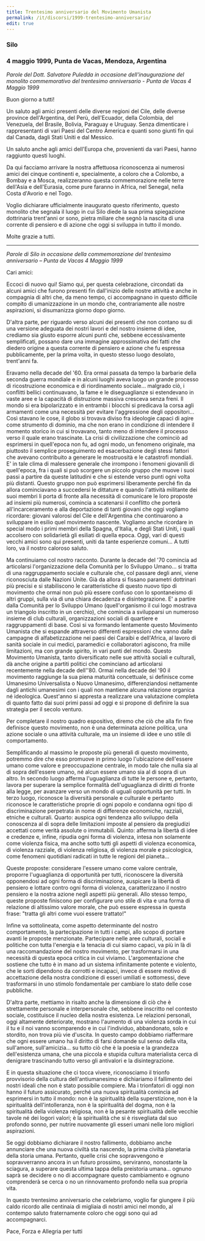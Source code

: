 ```yaml
---
title: Trentesimo anniversario del Movimento Umanista
permalink: /it/discorsi/1999-trentesimo-anniversario/
edit: true
---
```


### Silo
### 4 maggio 1999, Punta de Vacas, Mendoza, Argentina

*Parole del Dott. Salvatore Puledda in occasione dell'inaugurazione del monolito commemorativo del trentesimo anniversario - Punta de Vacas 4 Maggio 1999*

Buon giorno a tutti!

Un saluto agli amici presenti delle diverse regioni del Cile, delle diverse province dell'Argentina, del Perù, dell'Ecuador, della Colombia, del Venezuela, del Brasile, Bolivia, Paraguay e Uruguay. Senza dimenticare i rappresentanti di vari Paesi del Centro America e quanti sono giunti fin qui dal Canada, dagli Stati Uniti e dal Messico.

Un saluto anche agli amici dell'Europa che, provenienti da vari Paesi, hanno raggiunto questi luoghi.

Da qui facciamo arrivare la nostra affettuosa riconoscenza ai numerosi amici dei cinque continenti e, specialmente, a coloro che a Colombo, a Bombay e a Mosca, realizzeranno questa commemorazione nelle terre dell'Asia e dell'Eurasia, come pure faranno in Africa, nel Senegal, nella Costa d'Avorio e nel Togo.

Voglio dichiarare ufficialmente inaugurato questo riferimento, questo monolito che segnala il luogo in cui Silo diede la sua prima spiegazione dottrinaria trent'anni or sono, pietra miliare che segnò la nascita di una corrente di pensiero e di azione che oggi si sviluppa in tutto il mondo.

Molte grazie a tutti.

---

*Parole di Silo in occasione della commemorazione del trentesimo anniversario – Punta de Vacas 4 Maggio 1999*

Cari amici:

Eccoci di nuovo qui! Siamo qui, per questa celebrazione, circondati da alcuni amici che furono presenti fin dall'inizio delle nostre attività e anche in compagnia di altri che, da meno tempo, ci accompagnano in questo difficile compito di umanizzazione in un mondo che, contrariamente alle nostre aspirazioni, si disumanizza giorno dopo giorno.

D'altra parte, per riguardo verso alcuni dei presenti che non contano su di una versione adeguata dei nostri lavori e del nostro insieme di idee, crediamo sia giusto esporre alcuni punti che, sebbene eccessivamente semplificati, possano dare una immagine approssimativa dei fatti che diedero origine a questa corrente di pensiero e azione che fu espressa pubblicamente, per la prima volta, in questo stesso luogo desolato, trent'anni fa.

Eravamo nella decade del '60. Era ormai passata da tempo la barbarie della seconda guerra mondiale e in alcuni luoghi aveva luogo un grande processo di ricostruzione economica e di riordinamento sociale… malgrado ciò, i conflitti bellici continuavano, la fame e le diseguaglianze si estendevano in vaste aree e la capacità di distruzione massiva cresceva senza freni. Il mondo si era bipolarizzato e in entrambi i blocchi si predicava la corsa agli armamenti come una necessità per evitare l'aggressione degli oppositori… Così stavano le cose, il globo si trovava  diviso fra ideologie capaci di agire come strumento di dominio, ma che non erano in condizione di intendere il momento storico in cui si trovavano, tanto meno di intendere il processo verso il quale erano trascinate. La crisi di civilizzazione che cominciò ad esprimersi in quell'epoca non fu, ad ogni modo, un fenomeno originale, ma piuttosto il semplice proseguimento ed esacerbazione degli stessi fattori che avevano contribuito a generare le mostruosità e le catastrofi mondiali. E' in tale clima di malessere generale che irrompono i fenomeni giovanili di quell'epoca, fra i quali si può scorgere un piccolo gruppo che muove i suoi passi a partire da queste latitudini e che si estende verso punti ogni volta più distanti. Questo gruppo non può esprimersi liberamente perché fin da allora cominciavano a succedersi le dittature e quando l'attività militante dei suoi membri li porta di fronte alla necessità di comunicare le loro proposte ad insiemi più numerosi, comincia a scatenarsi il conflitto che porterà all'incarceramento e alla deportazione di tanti giovani che oggi vogliamo ricordare: giovani valorosi del Cile e dell'Argentina che continuarono a sviluppare in esilio quel movimento nascente.
Vogliamo anche ricordare in special modo i primi membri della Spagna, d'Italia, e degli Stati Uniti, i quali accolsero con solidarietà gli esiliati di quella epoca. Oggi, vari di questi vecchi amici sono qui presenti, uniti da tante esperienze comuni… A tutti loro, va il nostro caloroso saluto.

Ma continuiamo col nostro racconto. Durante la decade del '70 comincia ad articolarsi l'organizzazione della Comunità per lo Sviluppo Umano… si tratta di una raggruppamento sociale e culturale che, col passare degli anni, viene riconosciuta dalle Nazioni Unite. Già da allora si fissano parametri dottrinari più precisi e si stabiliscono le caratteristiche di questo nuovo tipo di movimento che ormai non può più essere confuso con lo spontaneismo di altri gruppi, sulla via di una chiara decadenza e disintegrazione. E' a partire dalla Comunità per lo Sviluppo Umano (quell'organismo il cui logo mostrava un triangolo inscritto in un cerchio), che comincia a svilupparsi un numeroso insieme di club culturali, organizzazioni sociali di quartiere e raggruppamenti di base. Così si va formando lentamente questo Movimento Umanista che si espande attraverso differenti espressioni che vanno dalle campagne di alfabetizzazione nei paesi dei Caraibi e dell'Africa, al lavoro di sanità sociale in cui medici, paramedici e collaboratori agiscono, fra mille limitazioni, ma con grande spirito, in vari punti del mondo. Questo Movimento Umanista, tanto diversificato nelle sue attività sociali e culturali, dà anche origine a partiti politici che cominciano ad articolarsi recentemente nella decade dell''80. Ormai  nella decade del '90 il movimento raggiunge la sua piena maturità concettuale, si definisce come Umanesimo Universalista o Nuovo Umanesimo, differenziandosi nettamente dagli antichi umanesimi con i quali non mantiene alcuna relazione organica né ideologica. Quest'anno si appresta a realizzare una valutazione completa di quanto fatto dai suoi primi passi ad oggi e si propone di definire la sua strategia per il secolo venturo.

Per completare il nostro quadro espositivo, diremo che ciò che alla fin fine definisce questo movimento, non è una determinata azione politica, una azione sociale o una attività culturale, ma un insieme di idee e uno stile di comportamento.

Semplificando al massimo le proposte più generali di questo movimento, potremmo dire che esso promuove in primo luogo l'ubicazione dell'essere umano come valore e preoccupazione centrale, in modo tale che nulla sia al di sopra dell'essere umano, né alcun essere umano sia al di sopra di un altro. In secondo luogo afferma l'uguaglianza di tutte le persone e, pertanto, lavora per superare la semplice formalità dell'uguaglianza di diritti di fronte alla legge, per avanzare verso un mondo di uguali opportunità per tutti. In terzo luogo, riconosce la diversità personale e culturale e pertanto riconosce le caratteristiche proprie di ogni popolo e condanna ogni tipo di discriminazione perpetrata in nome di differenze economiche, razziali, etniche e culturali. Quarto: auspica ogni tendenza allo sviluppo della conoscenza al di sopra delle limitazioni imposte al pensiero da pregiudizi accettati come verità assolute o immutabili. Quinto: afferma la libertà di idee e credenze e, infine, ripudia ogni forma di violenza, intesa non solamente come violenza fisica, ma anche sotto tutti gli aspetti di violenza economica, di violenza razziale, di violenza religiosa, di violenza morale e psicologica, come fenomeni quotidiani radicati in tutte le regioni del pianeta…

Queste proposte: considerare l'essere umano come valore centrale, proporre l'uguaglianza di opportunità per tutti, riconoscere la diversità opponendosi ad ogni forma di discriminazione, auspicare la libertà di pensiero e lottare contro ogni forma di violenza, caratterizzano il nostro pensiero e la nostra azione negli aspetti più generali. Allo stesso tempo, queste proposte finiscono per configurare uno stile di vita e una forma di relazione di altissimo valore morale, che può essere espressa in questa frase: "tratta gli altri come vuoi essere trattato!"

Infine va sottolineata, come aspetto determinante del nostro comportamento, la partecipazione in tutti i campi, allo scopo di portare avanti le proposte menzionate. Partecipare nelle aree culturali, sociali e politiche con tutta l'energia e la tenacia di cui siamo capaci, va più in là di una raccomandazione del nostro movimento, per trasformarsi in una necessità di questa epoca critica in cui viviamo. L'argomentazione che sostiene che tutto è in mano ad un sistema infinitamente potente e violento, che le sorti dipendono da corrotti e incapaci, invece di essere motivo di accettazione della nostra condizione di esseri umiliati e sottomessi, deve trasformarsi in uno stimolo fondamentale per cambiare lo stato delle cose pubbliche.

D'altra parte, mettiamo in risalto anche la dimensione di ciò che è strettamente personale e interpersonale che, sebbene inscritto nel contesto sociale, costituisce il nucleo della nostra esistenza. Le relazioni personali, oggi altamente deteriorate, mostrano l'aumento di una violenza sorda in cui il tu e il noi vanno scomparendo e in cui l'individuo, abbandonato, solo e stordito, non trova più vie d'uscita. In questo campo dobbiamo riaffermare che ogni essere umano ha il diritto di farsi domande sul senso della vita, sull'amore, sull'amicizia… su tutto ciò che è la poesia e la grandezza dell'esistenza umana, che una piccola e stupida cultura materialista cerca di denigrare trascinando tutto verso gli antivalori e la disintegrazione.

E in questa situazione che ci tocca vivere, riconosciamo il trionfo provvisorio della cultura dell'antiumanesimo e dichiariamo il fallimento dei nostri ideali che non è stato possibile compiere. Ma i trionfatori di oggi non hanno il futuro assicurato, perché una nuova spiritualità comincia ad esprimersi in tutto il mondo: non è la spiritualità della superstizione, non è la spiritualità dell'intolleranza, non è la spiritualità del dogma, non è la spiritualità della violenza religiosa, non è la pesante spiritualità delle vecchie tavole né dei logori valori; è la spiritualità che si è risvegliata dal suo profondo sonno, per nutrire nuovamente gli esseri umani nelle loro migliori aspirazioni.

Se oggi dobbiamo dichiarare il nostro fallimento, dobbiamo anche annunciare che una nuova civiltà sta nascendo, la prima civiltà planetaria della storia umana. Pertanto, quelle crisi che sopravvengono e sopravverranno ancora in un futuro prossimo, serviranno, nonostante la sciagura, a superare questa ultima tappa della preistoria umana… ognuno saprà se decidere o no di accompagnare questo cambiamento e ognuno comprenderà se cerca o no un rinnovamento profondo nella sua propria vita.

In questo trentesimo anniversario che celebriamo, voglio far giungere il più caldo ricordo alle centinaia di migliaia di nostri amici nel mondo, al contempo saluto fraternamente coloro che oggi sono qui ad accompagnarci.

Pace, Forza e Allegria per tutti
